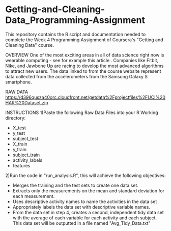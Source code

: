 # Getting-and-Cleaning-Data_Programming-Assignment
This repository contains the R script and documentation needed to complete the Week 4 Programming Assignment of Coursera's "Getting and Cleaning Data" course.

OVERVIEW
One of the most exciting areas in all of data science right now is wearable computing - see for example this article . Companies like Fitbit, Nike, and Jawbone Up are racing to develop the most advanced algorithms to attract new users. The data linked to from the course website represent data collected from the accelerometers from the Samsung Galaxy S smartphone.

RAW DATA
https://d396qusza40orc.cloudfront.net/getdata%2Fprojectfiles%2FUCI%20HAR%20Dataset.zip

INSTRUCTIONS
1)Paste the following Raw Data Files into your R Working directory:
- X_test
- y_test
- subject_test
- X_train
- y_train
- subject_train
- activity_labels
- features

2)Run the code in "run_analysis.R", this will achieve the following objectives:
- Merges the training and the test sets to create one data set.
- Extracts only the measurements on the mean and standard deviation for each measurement.
- Uses descriptive activity names to name the activities in the data set
- Appropriately labels the data set with descriptive variable names.
- From the data set in step 4, creates a second, independent tidy data set with the average of each variable for each activity and each subject. This data set will be outputted in a file named "Avg_Tidy_Data.txt"
